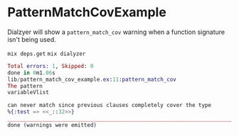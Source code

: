 # PatternMatchCovExample

Dialzyer will show a `pattern_match_cov` warning when a function signature isn't being used.

`mix deps.get`
`mix dialyzer`

```elixir
Total errors: 1, Skipped: 0
done in 0m1.06s
lib/pattern_match_cov_example.ex:11:pattern_match_cov
The pattern
variableVlist

can never match since previous clauses completely cover the type
%{:test => <<_::32>>}
________________________________________________________________________________
done (warnings were emitted)
```


